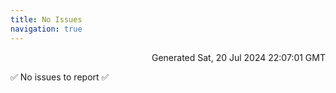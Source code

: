 ```yaml
---
title: No Issues
navigation: true
---
```


<p style="text-align:right;color:#cccs">
Generated Sat, 20 Jul 2024 22:07:01 GMT
</p>
<p>✅ No issues to report ✅</p>



